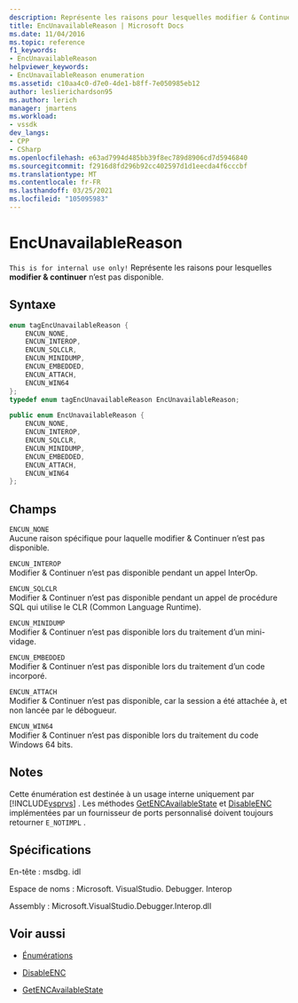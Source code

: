 ```yaml
---
description: Représente les raisons pour lesquelles modifier & Continuer n’est pas disponible.
title: EncUnavailableReason | Microsoft Docs
ms.date: 11/04/2016
ms.topic: reference
f1_keywords:
- EncUnavailableReason
helpviewer_keywords:
- EncUnavailableReason enumeration
ms.assetid: c10aa4c0-d7e0-4de1-b8ff-7e050985eb12
author: leslierichardson95
ms.author: lerich
manager: jmartens
ms.workload:
- vssdk
dev_langs:
- CPP
- CSharp
ms.openlocfilehash: e63ad7994d485bb39f8ec789d8906cd7d5946840
ms.sourcegitcommit: f2916d8fd296b92cc402597d1d1eecda4f6cccbf
ms.translationtype: MT
ms.contentlocale: fr-FR
ms.lasthandoff: 03/25/2021
ms.locfileid: "105095983"
---
```

# <a name="encunavailablereason"></a>EncUnavailableReason
`This is for internal use only!` Représente les raisons pour lesquelles **modifier & continuer** n’est pas disponible.

## <a name="syntax"></a>Syntaxe

```cpp
enum tagEncUnavailableReason {
    ENCUN_NONE,
    ENCUN_INTEROP,
    ENCUN_SQLCLR,
    ENCUN_MINIDUMP,
    ENCUN_EMBEDDED,
    ENCUN_ATTACH,
    ENCUN_WIN64
};
typedef enum tagEncUnavailableReason EncUnavailableReason;
```

```csharp
public enum EncUnavailableReason {
    ENCUN_NONE,
    ENCUN_INTEROP,
    ENCUN_SQLCLR,
    ENCUN_MINIDUMP,
    ENCUN_EMBEDDED,
    ENCUN_ATTACH,
    ENCUN_WIN64
};
```

## <a name="fields"></a>Champs
`ENCUN_NONE`\
Aucune raison spécifique pour laquelle modifier & Continuer n’est pas disponible.

`ENCUN_INTEROP`\
Modifier & Continuer n’est pas disponible pendant un appel InterOp.

`ENCUN_SQLCLR`\
Modifier & Continuer n’est pas disponible pendant un appel de procédure SQL qui utilise le CLR (Common Language Runtime).

`ENCUN_MINIDUMP`\
Modifier & Continuer n’est pas disponible lors du traitement d’un mini-vidage.

`ENCUN_EMBEDDED`\
Modifier & Continuer n’est pas disponible lors du traitement d’un code incorporé.

`ENCUN_ATTACH`\
Modifier & Continuer n’est pas disponible, car la session a été attachée à, et non lancée par le débogueur.

`ENCUN_WIN64`\
Modifier & Continuer n’est pas disponible lors du traitement du code Windows 64 bits.

## <a name="remarks"></a>Notes
Cette énumération est destinée à un usage interne uniquement par [!INCLUDE[vsprvs](../../../code-quality/includes/vsprvs_md.md)] . Les méthodes [GetENCAvailableState](../../../extensibility/debugger/reference/idebugprocess3-getencavailablestate.md) et [DisableENC](../../../extensibility/debugger/reference/idebugprocess3-disableenc.md) implémentées par un fournisseur de ports personnalisé doivent toujours retourner `E_NOTIMPL` .

## <a name="requirements"></a>Spécifications
En-tête : msdbg. idl

Espace de noms : Microsoft. VisualStudio. Debugger. Interop

Assembly : Microsoft.VisualStudio.Debugger.Interop.dll

## <a name="see-also"></a>Voir aussi
- [Énumérations](../../../extensibility/debugger/reference/enumerations-visual-studio-debugging.md)

- [DisableENC](../../../extensibility/debugger/reference/idebugprocess3-disableenc.md)

- [GetENCAvailableState](../../../extensibility/debugger/reference/idebugprocess3-getencavailablestate.md)
